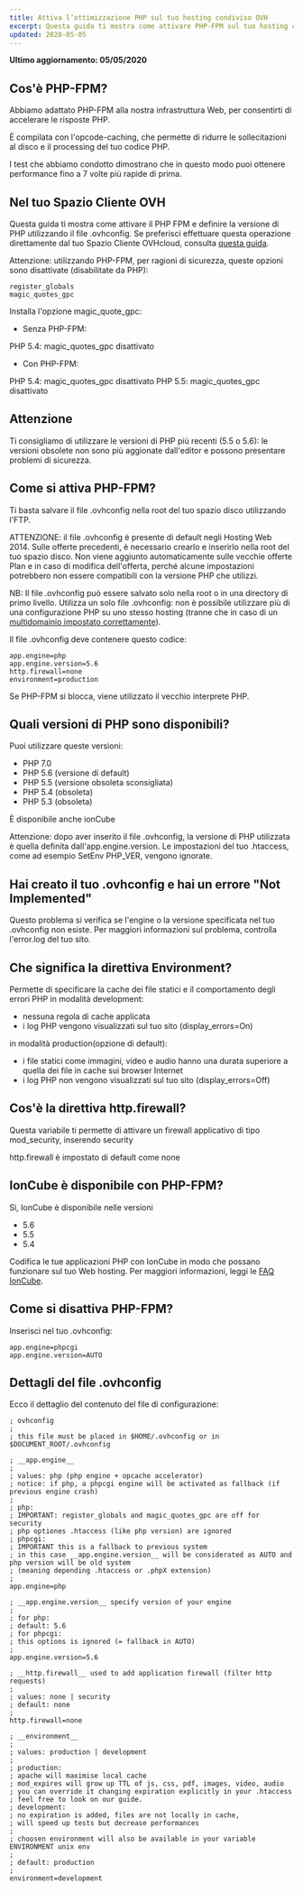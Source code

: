 ```yaml
---
title: Attiva l’ottimizzazione PHP sul tuo hosting condiviso OVH
excerpt: Questa guida ti mostra come attivare PHP-FPM sul tuo hosting condiviso OVHcloud, per migliorare i tempi di risposta PHP
updated: 2020-05-05
---
```


**Ultimo aggiornamento: 05/05/2020**

## Cos'è PHP-FPM?
Abbiamo adattato PHP-FPM alla nostra infrastruttura Web, per consentirti di accelerare le risposte PHP.

È compilata con l'opcode-caching, che permette di ridurre le sollecitazioni al disco e il processing del tuo codice PHP.

I test che abbiamo condotto dimostrano che in questo modo puoi ottenere performance fino a 7 volte più rapide di prima.

## Nel tuo Spazio Cliente OVH
Questa guida ti mostra come attivare il PHP FPM e definire la versione di PHP utilizzando il file .ovhconfig. Se preferisci effettuare questa operazione direttamente dal tuo Spazio Cliente OVHcloud, consulta [questa guida](/pages/web/hosting/php_configure_php_on_your_web_hosting_2014).

Attenzione: utilizzando PHP-FPM, per ragioni di sicurezza, queste opzioni sono disattivate (disabilitate da PHP):


```
register_globals
magic_quotes_gpc
```



Installa l'opzione magic_quote_gpc:


- Senza PHP-FPM:


PHP 5.4: magic_quotes_gpc disattivato


- Con PHP-FPM:


PHP 5.4: magic_quotes_gpc disattivato
PHP 5.5: magic_quotes_gpc disattivato

## Attenzione
Ti consigliamo di utilizzare le versioni di PHP più recenti (5.5 o 5.6): le versioni obsolete non sono più aggionate dall'editor e possono presentare problemi di sicurezza.


## Come si attiva PHP-FPM?
Ti basta salvare il file .ovhconfig nella root del tuo spazio disco utilizzando l'FTP.

ATTENZIONE: il file .ovhconfig è presente di default negli Hosting Web 2014. Sulle offerte precedenti, è necessario crearlo e inserirlo nella root del tuo spazio disco.
Non viene aggiunto automaticamente sulle vecchie offerte Plan e in caso di modifica dell'offerta, perché alcune impostazioni potrebbero non essere compatibili con la versione PHP che utilizzi.

NB: Il file .ovhconfig può essere salvato solo nella root o in una directory di primo livello. Utilizza un solo file .ovhconfig: non è possibile utilizzare più di una configurazione PHP su uno stesso hosting (tranne che in caso di un [multidomainio impostato correttamente](https://www.ovh.it/g1332.hosting_web_come_associare_un_dominio_o_un_sottodominio_al_tuo_hosting_web)).

Il file .ovhconfig deve contenere questo codice:


```
app.engine=php
app.engine.version=5.6
http.firewall=none
environment=production
```


Se PHP-FPM si blocca, viene utilizzato il vecchio interprete PHP.


## Quali versioni di PHP sono disponibili?
Puoi utilizzare queste versioni:

- PHP 7.0
- PHP 5.6 (versione di default)
- PHP 5.5 (versione obsoleta sconsigliata)
- PHP 5.4 (obsoleta)
- PHP 5.3 (obsoleta) 


È disponibile anche ionCube

Attenzione: dopo aver inserito il file .ovhconfig, la versione di PHP utilizzata è quella definita dall'app.engine.version. Le impostazioni del tuo .htaccess, come ad esempio SetEnv PHP_VER, vengono ignorate.


## Hai creato il tuo .ovhconfig e hai un errore "Not Implemented"
Questo problema si verifica se l'engine o la versione specificata nel tuo .ovhconfig non esiste. 
Per maggiori informazioni sul problema, controlla l'error.log del tuo sito.


## Che significa la direttiva Environment?
Permette di specificare la cache dei file statici e il comportamento degli errori PHP
in modalità development:

- nessuna regola di cache applicata
- i log PHP vengono visualizzati sul tuo sito (display_errors=On)


in modalità production(opzione di default):

- i file statici come immagini, video e audio hanno una durata superiore a quella dei file in cache sui browser Internet
- i log PHP non vengono visualizzati sul tuo sito (display_errors=Off)




## Cos'è la direttiva http.firewall?
Questa variabile ti permette di attivare un firewall applicativo di tipo mod_security,
inserendo security

http.firewall è impostato di default come none


## IonCube è disponibile con PHP-FPM?
Sì, IonCube è disponibile nelle versioni 

- 5.6
- 5.5
- 5.4


Codifica le tue applicazioni PHP con IonCube in modo che possano funzionare sul tuo Web hosting. Per maggiori informazioni, leggi le [FAQ IonCube](http://www.ioncube.com/faq.php).


## Come si disattiva PHP-FPM?
Inserisci nel tuo .ovhconfig:


```
app.engine=phpcgi
app.engine.version=AUTO
```




## Dettagli del file .ovhconfig
Ecco il dettaglio del contenuto del file di configurazione:


```
; ovhconfig
;
; this file must be placed in $HOME/.ovhconfig or in $DOCUMENT_ROOT/.ovhconfig

; __app.engine__
;
; values: php (php engine + opcache accelerator)
; notice: if php, a phpcgi engine will be activated as fallback (if previous engine crash)
;
; php:
; IMPORTANT: register_globals and magic_quotes_gpc are off for security
; php optiones .htaccess (like php version) are ignored
; phpcgi:
; IMPORTANT this is a fallback to previous system
; in this case __app.engine.version__ will be considerated as AUTO and php version will be old system
; (meaning depending .htaccess or .phpX extension)
;
app.engine=php

; __app.engine.version__ specify version of your engine
;
; for php:
; default: 5.6
; for phpcgi:
; this options is ignored (= fallback in AUTO)
;
app.engine.version=5.6

; __http.firewall__ used to add application firewall (filter http requests)
;
; values: none | security
; default: none
;
http.firewall=none

; __environment__
;
; values: production | development
;
; production:
; apache will maximise local cache
; mod_expires will grow up TTL of js, css, pdf, images, video, audio
; you can override it changing expiration explicitly in your .htaccess
; feel free to look on our guide.
; development:
; no expiration is added, files are not locally in cache,
; will speed up tests but decrease performances
;
; choosen environment will also be available in your variable ENVIRONMENT unix env
;
; default: production
;
environment=development
```



